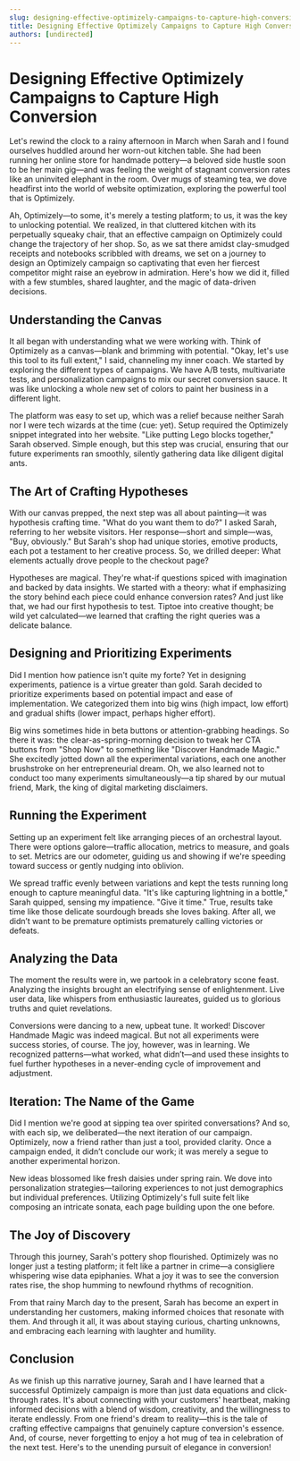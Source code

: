 ```yaml
---
slug: designing-effective-optimizely-campaigns-to-capture-high-conversion
title: Designing Effective Optimizely Campaigns to Capture High Conversion
authors: [undirected]
---
```



# Designing Effective Optimizely Campaigns to Capture High Conversion

Let's rewind the clock to a rainy afternoon in March when Sarah and I found ourselves huddled around her worn-out kitchen table. She had been running her online store for handmade pottery—a beloved side hustle soon to be her main gig—and was feeling the weight of stagnant conversion rates like an uninvited elephant in the room. Over mugs of steaming tea, we dove headfirst into the world of website optimization, exploring the powerful tool that is Optimizely.

Ah, Optimizely—to some, it's merely a testing platform; to us, it was the key to unlocking potential. We realized, in that cluttered kitchen with its perpetually squeaky chair, that an effective campaign on Optimizely could change the trajectory of her shop. So, as we sat there amidst clay-smudged receipts and notebooks scribbled with dreams, we set on a journey to design an Optimizely campaign so captivating that even her fiercest competitor might raise an eyebrow in admiration. Here's how we did it, filled with a few stumbles, shared laughter, and the magic of data-driven decisions.

## Understanding the Canvas

It all began with understanding what we were working with. Think of Optimizely as a canvas—blank and brimming with potential. "Okay, let's use this tool to its full extent," I said, channeling my inner coach. We started by exploring the different types of campaigns. We have A/B tests, multivariate tests, and personalization campaigns to mix our secret conversion sauce. It was like unlocking a whole new set of colors to paint her business in a different light.

The platform was easy to set up, which was a relief because neither Sarah nor I were tech wizards at the time (cue: yet). Setup required the Optimizely snippet integrated into her website. "Like putting Lego blocks together," Sarah observed. Simple enough, but this step was crucial, ensuring that our future experiments ran smoothly, silently gathering data like diligent digital ants.

## The Art of Crafting Hypotheses

With our canvas prepped, the next step was all about painting—it was hypothesis crafting time. "What do you want them to do?" I asked Sarah, referring to her website visitors. Her response—short and simple—was, "Buy, obviously." But Sarah's shop had unique stories, emotive products, each pot a testament to her creative process. So, we drilled deeper: What elements actually drove people to the checkout page?

Hypotheses are magical. They're what-if questions spiced with imagination and backed by data insights. We started with a theory: what if emphasizing the story behind each piece could enhance conversion rates? And just like that, we had our first hypothesis to test. Tiptoe into creative thought; be wild yet calculated—we learned that crafting the right queries was a delicate balance.

## Designing and Prioritizing Experiments

Did I mention how patience isn't quite my forte? Yet in designing experiments, patience is a virtue greater than gold. Sarah decided to prioritize experiments based on potential impact and ease of implementation. We categorized them into big wins (high impact, low effort) and gradual shifts (lower impact, perhaps higher effort).

Big wins sometimes hide in beta buttons or attention-grabbing headings. So there it was: the clear-as-spring-morning decision to tweak her CTA buttons from "Shop Now" to something like "Discover Handmade Magic." She excitedly jotted down all the experimental variations, each one another brushstroke on her entrepreneurial dream. Oh, we also learned not to conduct too many experiments simultaneously—a tip shared by our mutual friend, Mark, the king of digital marketing disclaimers.

## Running the Experiment

Setting up an experiment felt like arranging pieces of an orchestral layout. There were options galore—traffic allocation, metrics to measure, and goals to set. Metrics are our odometer, guiding us and showing if we're speeding toward success or gently nudging into oblivion.

We spread traffic evenly between variations and kept the tests running long enough to capture meaningful data. "It's like capturing lightning in a bottle," Sarah quipped, sensing my impatience. "Give it time." True, results take time like those delicate sourdough breads she loves baking. After all, we didn’t want to be premature optimists prematurely calling victories or defeats.

## Analyzing the Data

The moment the results were in, we partook in a celebratory scone feast. Analyzing the insights brought an electrifying sense of enlightenment. Live user data, like whispers from enthusiastic laureates, guided us to glorious truths and quiet revelations.

Conversions were dancing to a new, upbeat tune. It worked! Discover Handmade Magic was indeed magical. But not all experiments were success stories, of course. The joy, however, was in learning. We recognized patterns—what worked, what didn’t—and used these insights to fuel further hypotheses in a never-ending cycle of improvement and adjustment.

## Iteration: The Name of the Game

Did I mention we're good at sipping tea over spirited conversations? And so, with each sip, we deliberated—the next iteration of our campaign. Optimizely, now a friend rather than just a tool, provided clarity. Once a campaign ended, it didn’t conclude our work; it was merely a segue to another experimental horizon.

New ideas blossomed like fresh daisies under spring rain. We dove into personalization strategies—tailoring experiences to not just demographics but individual preferences. Utilizing Optimizely's full suite felt like composing an intricate sonata, each page building upon the one before.

## The Joy of Discovery

Through this journey, Sarah's pottery shop flourished. Optimizely was no longer just a testing platform; it felt like a partner in crime—a consigliere whispering wise data epiphanies. What a joy it was to see the conversion rates rise, the shop humming to newfound rhythms of recognition.

From that rainy March day to the present, Sarah has become an expert in understanding her customers, making informed choices that resonate with them. And through it all, it was about staying curious, charting unknowns, and embracing each learning with laughter and humility.

## Conclusion

As we finish up this narrative journey, Sarah and I have learned that a successful Optimizely campaign is more than just data equations and click-through rates. It's about connecting with your customers' heartbeat, making informed decisions with a blend of wisdom, creativity, and the willingness to iterate endlessly. From one friend's dream to reality—this is the tale of crafting effective campaigns that genuinely capture conversion's essence. And, of course, never forgetting to enjoy a hot mug of tea in celebration of the next test. Here's to the unending pursuit of elegance in conversion!